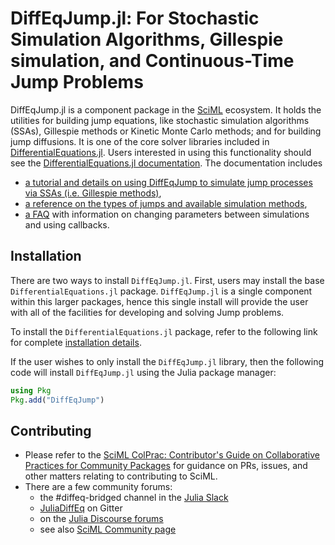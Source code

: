 # DiffEqJump.jl: For Stochastic Simulation Algorithms, Gillespie simulation, and Continuous-Time Jump Problems


DiffEqJump.jl is a component package in the [SciML](https://sciml.ai/) ecosystem. It
holds the utilities for building jump equations, like stochastic simulation algorithms (SSAs), Gillespie methods or Kinetic Monte Carlo methods; and for building jump
diffusions. It is one of the core solver libraries included in [DifferentialEquations.jl](https://github.com/JuliaDiffEq/DifferentialEquations.jl). 
Users interested in using this functionality should see the 
[DifferentialEquations.jl documentation](https://diffeq.sciml.ai/latest/). The documentation includes 
- [a tutorial and details on using DiffEqJump to simulate jump processes via SSAs (i.e. Gillespie methods)](https://diffeq.sciml.ai/latest/tutorials/discrete_stochastic_example/), 
- [a reference on the types of jumps and available simulation methods](https://diffeq.sciml.ai/latest/types/jump_types/), 
- [a FAQ](https://diffeq.sciml.ai/latest/tutorials/discrete_stochastic_example/#FAQ) with information on changing parameters between simulations and using callbacks.

## Installation

There are two ways to install `DiffEqJump.jl`. First, users may install
the base `DifferentialEquations.jl` package. `DiffEqJump.jl` is a single
component within this larger packages, hence this single install will provide
the user with all of the facilities for developing and solving Jump problems.

To install the `DifferentialEquations.jl` package, refer to the following 
link for complete [installation details](https://docs.sciml.ai/dev/modules/DiffEqDocs/). 

If the user wishes to only install the `DiffEqJump.jl` library, then the 
following code will install `DiffEqJump.jl` using the Julia package manager:

```julia
using Pkg
Pkg.add("DiffEqJump")
```

## Contributing

- Please refer to the
  [SciML ColPrac: Contributor's Guide on Collaborative Practices for Community Packages](https://github.com/SciML/ColPrac/blob/master/README.md)
  for guidance on PRs, issues, and other matters relating to contributing to SciML.
- There are a few community forums:
    - the #diffeq-bridged channel in the [Julia Slack](https://julialang.org/slack/)
    - [JuliaDiffEq](https://gitter.im/JuliaDiffEq/Lobby) on Gitter
    - on the [Julia Discourse forums](https://discourse.julialang.org)
    - see also [SciML Community page](https://sciml.ai/community/)